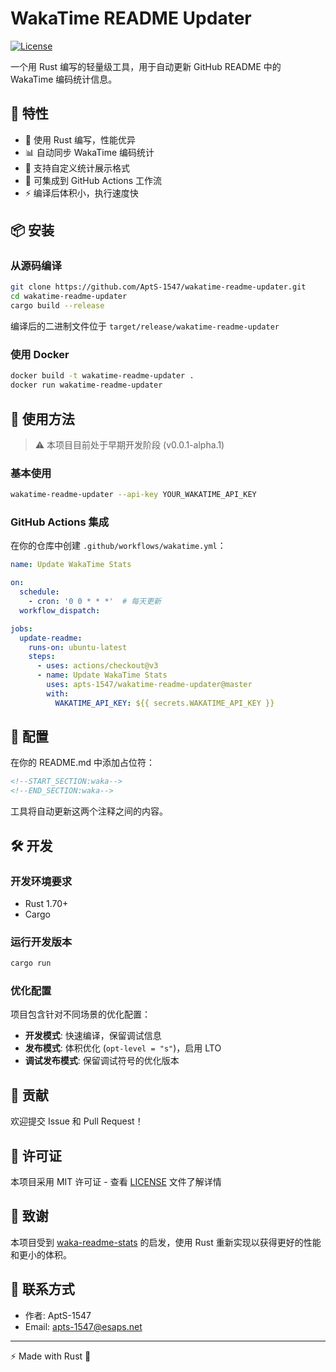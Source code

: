 # WakaTime README Updater

[![License](https://img.shields.io/badge/license-MIT-blue.svg)](LICENSE)

一个用 Rust 编写的轻量级工具，用于自动更新 GitHub README 中的 WakaTime 编码统计信息。

## 🚀 特性

- 🦀 使用 Rust 编写，性能优异
- 📊 自动同步 WakaTime 编码统计
- 🎨 支持自定义统计展示格式
- 🔄 可集成到 GitHub Actions 工作流
- ⚡ 编译后体积小，执行速度快

## 📦 安装

### 从源码编译

```bash
git clone https://github.com/AptS-1547/wakatime-readme-updater.git
cd wakatime-readme-updater
cargo build --release
```

编译后的二进制文件位于 `target/release/wakatime-readme-updater`

### 使用 Docker

```bash
docker build -t wakatime-readme-updater .
docker run wakatime-readme-updater
```

## 🔧 使用方法

> ⚠️ 本项目目前处于早期开发阶段 (v0.0.1-alpha.1)

### 基本使用

```bash
wakatime-readme-updater --api-key YOUR_WAKATIME_API_KEY
```

### GitHub Actions 集成

在你的仓库中创建 `.github/workflows/wakatime.yml`：

```yaml
name: Update WakaTime Stats

on:
  schedule:
    - cron: '0 0 * * *'  # 每天更新
  workflow_dispatch:

jobs:
  update-readme:
    runs-on: ubuntu-latest
    steps:
      - uses: actions/checkout@v3
      - name: Update WakaTime Stats
        uses: apts-1547/wakatime-readme-updater@master
        with:
          WAKATIME_API_KEY: ${{ secrets.WAKATIME_API_KEY }}
```

## 📝 配置

在你的 README.md 中添加占位符：

```markdown
<!--START_SECTION:waka-->
<!--END_SECTION:waka-->
```

工具将自动更新这两个注释之间的内容。

## 🛠️ 开发

### 开发环境要求

- Rust 1.70+
- Cargo

### 运行开发版本

```bash
cargo run
```

### 优化配置

项目包含针对不同场景的优化配置：

- **开发模式**: 快速编译，保留调试信息
- **发布模式**: 体积优化 (`opt-level = "s"`)，启用 LTO
- **调试发布模式**: 保留调试符号的优化版本

## 🤝 贡献

欢迎提交 Issue 和 Pull Request！

## 📄 许可证

本项目采用 MIT 许可证 - 查看 [LICENSE](LICENSE) 文件了解详情

## 🙏 致谢

本项目受到 [waka-readme-stats](https://github.com/anmol098/waka-readme-stats) 的启发，使用 Rust 重新实现以获得更好的性能和更小的体积。

## 📮 联系方式

- 作者: AptS-1547
- Email: apts-1547@esaps.net

---

⚡ Made with Rust 🦀
